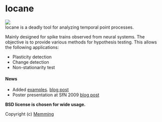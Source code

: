 # Iocane
![](./images/iocane_balance_logo_small.png)  
Iocane is a deadly tool for analyzing temporal point processes.

Mainly designed for spike trains observed from neural systems. The objective is to provide various methods for hypothesis testing. This allows the following applications:  
* Plasticity detection
* Change detection
* Non-stationarity test

#### News
* Added [examples](./iocane_examples). [blog post](http://wp.me/prXHT-3z)
* Poster presentation at SfN 2009 [blog post](http://memming.wordpress.com/2009/10/15/significance-test-for-spike-trains-based-on-finite-point-process-estimation/)  

**BSD license is chosen for wide usage.**

Copyright (c) [Memming](http://www.memming.com)

